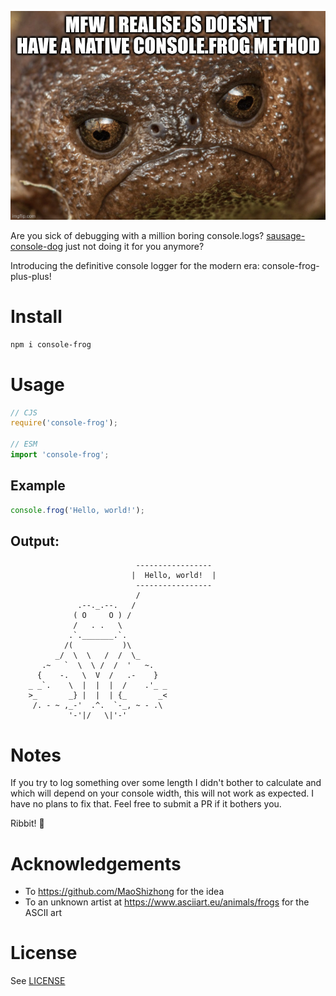 ![A sad frog meme with the caption "MFW I REALISE JS DOESN'T HAVE A NATIVE CONSOLE.FROG METHOD](./frog-console.jpeg)

Are you sick of debugging with a million boring console.logs? [sausage-console-dog](https://github.com/MaoShizhong/sausage-console-dog/) just not doing it for you anymore?

Introducing the definitive console logger for the modern era: console-frog-plus-plus!


# Install

```sh
npm i console-frog
```

# Usage

```js
// CJS
require('console-frog');

// ESM
import 'console-frog';
```

## Example

```js
console.frog('Hello, world!');
```

## Output:

```
                            -----------------
                           |  Hello, world!  |
                            -----------------
                            /     
               .--._.--.   /
              ( O     O ) /  
              /   . .   \
             .`._______.`.
            /(           )\
          _/  \  \   /  /  \_
       .~   `  \  \ /  /  '   ~.
      {    -.   \  V  /   .-    }
    _ _`.    \  |  |  |  /    .'_ _
    >_       _} |  |  | {_       _<
     /. - ~ ,_-'  .^.  `-_, ~ - .\
             '-'|/   \|'-'
```

# Notes
If you try to log something over some length I didn't bother to calculate
and which will depend on your console width, this will not work as expected.
I have no plans to fix that. Feel free to submit a PR if it bothers you.

Ribbit! 🐸

# Acknowledgements

- To https://github.com/MaoShizhong for the idea
- To an unknown artist at https://www.asciiart.eu/animals/frogs for the ASCII art

# License
See [LICENSE](./LICENSE)
```
